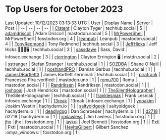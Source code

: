 # Top Users for October 2023
Last Updated: 10/12/2023 03:13:33 UTC
| User | Display Name | Server | Post |
| -- | -- | -- | -- |
| [Clatent](https://techhub.social/@Clatent) | Clayton Tyger | techhub.social | 5 |
| [adamdriscoll](https://mastodon.social/@adamdriscoll) | Adam Driscoll | mastodon.social | 5 |
| [MrPowerShell](https://fosstodon.org/@MrPowerShell) | MrPowerShell | fosstodon.org | 4 |
| [leanpub](https://mastodon.social/@leanpub) | Leanpub | mastodon.social | 4 |
| [TonyRedmond](https://techhub.social/@TonyRedmond) | Tony Redmond | techhub.social | 3 |
| [JeffHicks](https://techhub.social/@JeffHicks) | Jeff Hicks 🐶🎼🍷🖥️ | techhub.social | 3 |
| [sassdawe](https://infosec.exchange/@sassdawe) | Sass, David | infosec.exchange | 3 |
| [cjerrington](https://mstdn.social/@cjerrington) | Clayton Errington 🖥️ | mstdn.social | 2 |
| [sstranger](https://techhub.social/@sstranger) | Stefan Stranger | techhub.social | 1 |
| [SOZDBA](https://techhub.social/@SOZDBA) | Shane O'Neill | techhub.social | 1 |
| [poshlandPRO](https://techhub.social/@poshlandPRO) | Damian Garbus | techhub.social | 1 |
| [JamesDBartlett3](https://techhub.social/@JamesDBartlett3) | James Bartlett :terminal: | techhub.social | 1 |
| [pirafrank](https://mastodon.uno/@pirafrank) | Francesco Pira :verified: | mastodon.uno | 1 |
| [romu700](https://mastodon.social/@romu700) | Romu | mastodon.social | 1 |
| [Randriksen](https://mastodon.social/@Randriksen) | Randriksen | mastodon.social | 1 |
| [joshooaj](https://mastodon.social/@joshooaj) | Josh Hendricks | mastodon.social | 1 |
| [TheSilentHolographer](https://techhub.social/@TheSilentHolographer) | TheSilentHolographer | techhub.social | 1 |
| [franklesniak](https://infosec.exchange/@franklesniak) | Frank Lesniak | infosec.exchange | 1 |
| [13reak](https://infosec.exchange/@13reak) | 13reak | infosec.exchange | 1 |
| [yooakim](https://hachyderm.io/@yooakim) | Joakim Westin | hachyderm.io | 1 |
| [saltyoldgeek](https://hachyderm.io/@saltyoldgeek) | saltyoldgeek | hachyderm.io | 1 |
| [deadlydog](https://hachyderm.io/@deadlydog) | Dan Schroeder | hachyderm.io | 1 |
| [d2718](https://hachyderm.io/@d2718) | d2718 | hachyderm.io | 1 |
| [jimlawless](https://fosstodon.org/@jimlawless) | Jim Lawless | fosstodon.org | 1 |
| [jhx](https://fosstodon.org/@jhx) | jhx | fosstodon.org | 1 |
| [jaykul](https://fosstodon.org/@jaykul) | Joel Bennett | fosstodon.org | 1 |
| [Pxtl](https://mastodon.social/@Pxtl) | Pxtl | mastodon.social | 1 |
| [HeyItsGilbert](https://fosstodon.org/@HeyItsGilbert) | Gilbert Sanchez :omya_windows: | fosstodon.org | 1 |
